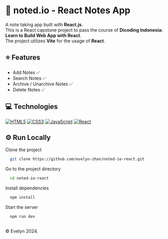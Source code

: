# 📝 noted.io - React Notes App

A note taking app built with **React.js**.\
This is a React capstone project to pass the course of **Dicoding Indonesia: Learn to Build Web App with React**.\
The project utilizes **Vite** for the usage of **React**.

## ⭐ Features

- Add Notes ✅
- Search Notes ✅
- Archive / Unarchive Notes ✅
- Delete Notes ✅

## 💻 Technologies

[![HTML5](https://img.shields.io/badge/-HTML5-black?style=for-the-badge&logo=html5)](https://github.com/evelyn-zhan?tab=repositories&language=html)
[![CSS3](https://img.shields.io/badge/-CSS3-black?style=for-the-badge&logo=css3&logoColor=blue)](https://github.com/evelyn-zhan?tab=repositories&language=css)
[![JavaScript](https://img.shields.io/badge/-JavaScript-black?style=for-the-badge&logo=javascript)](https://github.com/evelyn-zhan?tab=repositories&language=javascript)
[![React](https://img.shields.io/badge/-ReactJS-black?style=for-the-badge&logo=react)](https://github.com/evelyn-zhan?tab=repositories&language=javascript)

## ⚙️ Run Locally

Clone the project

```bash
  git clone https://github.com/evelyn-zhan/noted-io-react.git
```

Go to the project directory

```bash
  cd noted-io-react
```

Install dependencies

```bash
  npm install
```

Start the server

```bash
  npm run dev
```

##

&copy; Evelyn 2024.